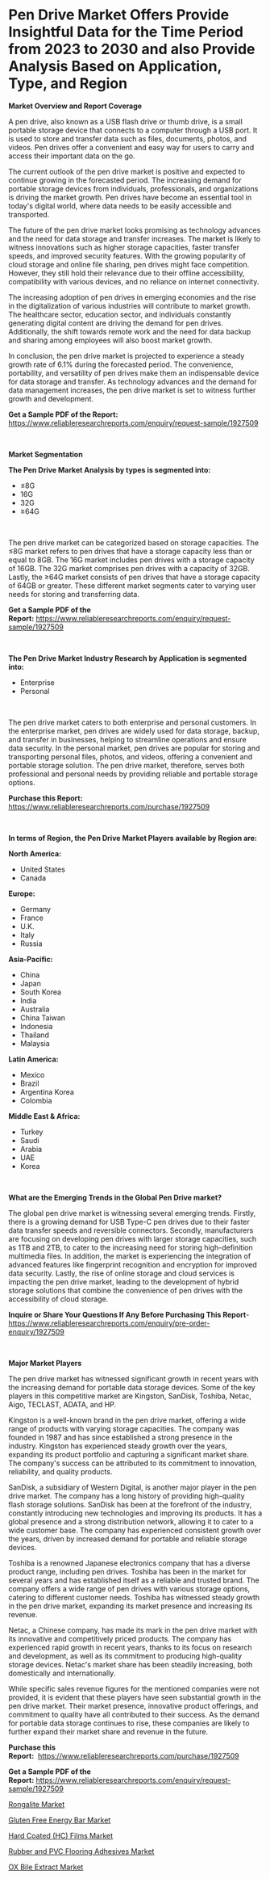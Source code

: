 <p><h1>Pen Drive Market Offers Provide Insightful Data for the Time Period from 2023 to 2030 and also Provide Analysis Based on Application, Type, and Region</h1></p><p><strong>Market Overview and Report Coverage</strong></p>
<p><p>A pen drive, also known as a USB flash drive or thumb drive, is a small portable storage device that connects to a computer through a USB port. It is used to store and transfer data such as files, documents, photos, and videos. Pen drives offer a convenient and easy way for users to carry and access their important data on the go.</p><p>The current outlook of the pen drive market is positive and expected to continue growing in the forecasted period. The increasing demand for portable storage devices from individuals, professionals, and organizations is driving the market growth. Pen drives have become an essential tool in today's digital world, where data needs to be easily accessible and transported.</p><p>The future of the pen drive market looks promising as technology advances and the need for data storage and transfer increases. The market is likely to witness innovations such as higher storage capacities, faster transfer speeds, and improved security features. With the growing popularity of cloud storage and online file sharing, pen drives might face competition. However, they still hold their relevance due to their offline accessibility, compatibility with various devices, and no reliance on internet connectivity.</p><p>The increasing adoption of pen drives in emerging economies and the rise in the digitalization of various industries will contribute to market growth. The healthcare sector, education sector, and individuals constantly generating digital content are driving the demand for pen drives. Additionally, the shift towards remote work and the need for data backup and sharing among employees will also boost market growth.</p><p>In conclusion, the pen drive market is projected to experience a steady growth rate of 6.1% during the forecasted period. The convenience, portability, and versatility of pen drives make them an indispensable device for data storage and transfer. As technology advances and the demand for data management increases, the pen drive market is set to witness further growth and development.</p></p>
<p><strong>Get a Sample PDF of the Report:</strong> <a href="https://www.reliableresearchreports.com/enquiry/request-sample/1927509">https://www.reliableresearchreports.com/enquiry/request-sample/1927509</a></p>
<p>&nbsp;</p>
<p><strong>Market Segmentation</strong></p>
<p><strong>The Pen Drive Market Analysis by types is segmented into:</strong></p>
<p><ul><li>≤8G</li><li>16G</li><li>32G</li><li>≥64G</li></ul></p>
<p>&nbsp;</p>
<p><p>The pen drive market can be categorized based on storage capacities. The ≤8G market refers to pen drives that have a storage capacity less than or equal to 8GB. The 16G market includes pen drives with a storage capacity of 16GB. The 32G market comprises pen drives with a capacity of 32GB. Lastly, the ≥64G market consists of pen drives that have a storage capacity of 64GB or greater. These different market segments cater to varying user needs for storing and transferring data.</p></p>
<p><strong>Get a Sample PDF of the Report:</strong>&nbsp;<a href="https://www.reliableresearchreports.com/enquiry/request-sample/1927509">https://www.reliableresearchreports.com/enquiry/request-sample/1927509</a></p>
<p>&nbsp;</p>
<p><strong>The Pen Drive Market Industry Research by Application is segmented into:</strong></p>
<p><ul><li>Enterprise</li><li>Personal</li></ul></p>
<p>&nbsp;</p>
<p><p>The pen drive market caters to both enterprise and personal customers. In the enterprise market, pen drives are widely used for data storage, backup, and transfer in businesses, helping to streamline operations and ensure data security. In the personal market, pen drives are popular for storing and transporting personal files, photos, and videos, offering a convenient and portable storage solution. The pen drive market, therefore, serves both professional and personal needs by providing reliable and portable storage options.</p></p>
<p><strong>Purchase this Report:</strong>&nbsp; <a href="https://www.reliableresearchreports.com/purchase/1927509">https://www.reliableresearchreports.com/purchase/1927509</a></p>
<p>&nbsp;</p>
<p><strong>In terms of Region, the Pen Drive Market Players available by Region are:</strong></p>
<p>
    <p> <strong> North America: </strong>
        <ul>
            <li>United States</li>
            <li>Canada</li>
        </ul>
        </p> 
    <p> <strong> Europe: </strong>
        <ul>
            <li>Germany</li>
            <li>France</li>
            <li>U.K.</li>
            <li>Italy</li>
            <li>Russia</li>
        </ul>
        </p> 
    <p> <strong> Asia-Pacific: </strong>
        <ul>
            <li>China</li>
            <li>Japan</li>
            <li>South Korea</li>
            <li>India</li>
            <li>Australia</li>
            <li>China Taiwan</li>
            <li>Indonesia</li>
            <li>Thailand</li>
            <li>Malaysia</li>
        </ul>
        </p> 
    <p> <strong> Latin America: </strong>
        <ul>
            <li>Mexico</li>
            <li>Brazil</li>
            <li>Argentina Korea</li>
            <li>Colombia</li>
        </ul>
        </p> 
    <p> <strong> Middle East & Africa: </strong>
        <ul>
            <li>Turkey</li>
            <li>Saudi</li>
            <li>Arabia</li>
            <li>UAE</li>
            <li>Korea</li>
        </ul>
    </p>
    </p>
<p>&nbsp;</p>
<p><strong>What are the Emerging Trends in the Global Pen Drive market?</strong></p>
<p><p>The global pen drive market is witnessing several emerging trends. Firstly, there is a growing demand for USB Type-C pen drives due to their faster data transfer speeds and reversible connectors. Secondly, manufacturers are focusing on developing pen drives with larger storage capacities, such as 1TB and 2TB, to cater to the increasing need for storing high-definition multimedia files. In addition, the market is experiencing the integration of advanced features like fingerprint recognition and encryption for improved data security. Lastly, the rise of online storage and cloud services is impacting the pen drive market, leading to the development of hybrid storage solutions that combine the convenience of pen drives with the accessibility of cloud storage.</p></p>
<p><strong>Inquire or Share Your Questions If Any Before Purchasing This Report</strong>- <a href="https://www.reliableresearchreports.com/enquiry/pre-order-enquiry/1927509">https://www.reliableresearchreports.com/enquiry/pre-order-enquiry/1927509</a></p>
<p>&nbsp;</p>
<p><strong>Major Market Players</strong></p>
<p><p>The pen drive market has witnessed significant growth in recent years with the increasing demand for portable data storage devices. Some of the key players in this competitive market are Kingston, SanDisk, Toshiba, Netac, Aigo, TECLAST, ADATA, and HP.</p><p>Kingston is a well-known brand in the pen drive market, offering a wide range of products with varying storage capacities. The company was founded in 1987 and has since established a strong presence in the industry. Kingston has experienced steady growth over the years, expanding its product portfolio and capturing a significant market share. The company's success can be attributed to its commitment to innovation, reliability, and quality products.</p><p>SanDisk, a subsidiary of Western Digital, is another major player in the pen drive market. The company has a long history of providing high-quality flash storage solutions. SanDisk has been at the forefront of the industry, constantly introducing new technologies and improving its products. It has a global presence and a strong distribution network, allowing it to cater to a wide customer base. The company has experienced consistent growth over the years, driven by increased demand for portable and reliable storage devices.</p><p>Toshiba is a renowned Japanese electronics company that has a diverse product range, including pen drives. Toshiba has been in the market for several years and has established itself as a reliable and trusted brand. The company offers a wide range of pen drives with various storage options, catering to different customer needs. Toshiba has witnessed steady growth in the pen drive market, expanding its market presence and increasing its revenue.</p><p>Netac, a Chinese company, has made its mark in the pen drive market with its innovative and competitively priced products. The company has experienced rapid growth in recent years, thanks to its focus on research and development, as well as its commitment to producing high-quality storage devices. Netac's market share has been steadily increasing, both domestically and internationally.</p><p>While specific sales revenue figures for the mentioned companies were not provided, it is evident that these players have seen substantial growth in the pen drive market. Their market presence, innovative product offerings, and commitment to quality have all contributed to their success. As the demand for portable data storage continues to rise, these companies are likely to further expand their market share and revenue in the future.</p></p>
<p><strong>Purchase this Report:</strong>&nbsp;&nbsp;<a href="https://www.reliableresearchreports.com/purchase/1927509">https://www.reliableresearchreports.com/purchase/1927509</a></p>
<p></p>
<p><strong>Get a Sample PDF of the Report:</strong>&nbsp;<a href="https://www.reliableresearchreports.com/enquiry/request-sample/1927509">https://www.reliableresearchreports.com/enquiry/request-sample/1927509</a></p>
<p><p><a href="https://medium.com/@danesanford_55006/rongalite-market-analysis-and-sze-forecasted-for-period-from-2023-to-2030-c61bed43a4b9">Rongalite Market</a></p><p><a href="https://github.com/Chiragrp25/Market-Research-Report-List-1/blob/main/gluten-free-energy-bar-market.md">Gluten Free Energy Bar Market</a></p><p><a href="https://github.com/YashRP12/Market-Research-Report-List-1/blob/main/hard-coated-hc-films-market.md">Hard Coated (HC) Films Market</a></p><p><a href="https://www.linkedin.com/pulse/rubber-pvc-flooring-adhesives-market-challenges-opportunities-yaqoe/">Rubber and PVC Flooring Adhesives Market</a></p><p><a href="https://medium.com/@jettiejohns/ox-bile-extract-market-furnishes-information-on-market-share-market-trends-and-market-growth-599acf53cae3">OX Bile Extract Market</a></p></p>